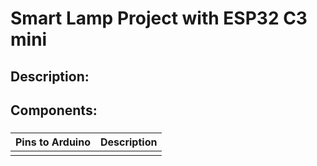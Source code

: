 # Smart Lamp Project with ESP32 C3 mini

## Description: 


## Components:

### 

| Pins to Arduino | Description |
| --------------- | ----------- |
|                 |             |
